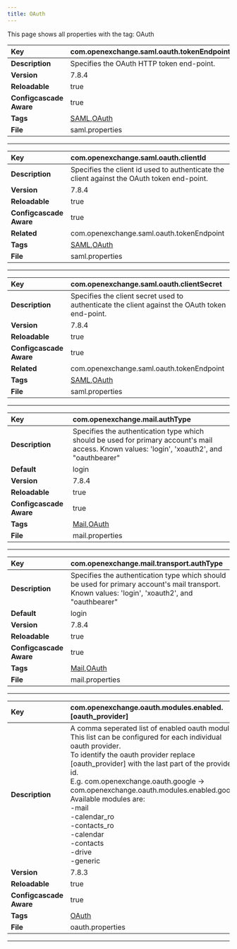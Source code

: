 ```yaml
---
title: OAuth
---
```


This page shows all properties with the tag: OAuth

| __Key__ | com.openexchange.saml.oauth.tokenEndpoint |
|:----------------|:--------|
| __Description__ | Specifies the OAuth HTTP token end-point.<br> |
| __Version__ | 7.8.4 |
| __Reloadable__ | true |
| __Configcascade Aware__ | true |
| __Tags__ | <a href="https://documentation.open-xchange.com/latest/middleware/configuration/tags/SAML.html">SAML</a>,<a href="https://documentation.open-xchange.com/latest/middleware/configuration/tags/OAuth.html">OAuth</a> |
| __File__ | saml.properties |

---
| __Key__ | com.openexchange.saml.oauth.clientId |
|:----------------|:--------|
| __Description__ | Specifies the client id used to authenticate the client against the OAuth token end-point.<br> |
| __Version__ | 7.8.4 |
| __Reloadable__ | true |
| __Configcascade Aware__ | true |
| __Related__ | com.openexchange.saml.oauth.tokenEndpoint |
| __Tags__ | <a href="https://documentation.open-xchange.com/latest/middleware/configuration/tags/SAML.html">SAML</a>,<a href="https://documentation.open-xchange.com/latest/middleware/configuration/tags/OAuth.html">OAuth</a> |
| __File__ | saml.properties |

---
| __Key__ | com.openexchange.saml.oauth.clientSecret |
|:----------------|:--------|
| __Description__ | Specifies the client secret used to authenticate the client against the OAuth token end-point.<br> |
| __Version__ | 7.8.4 |
| __Reloadable__ | true |
| __Configcascade Aware__ | true |
| __Related__ | com.openexchange.saml.oauth.tokenEndpoint |
| __Tags__ | <a href="https://documentation.open-xchange.com/latest/middleware/configuration/tags/SAML.html">SAML</a>,<a href="https://documentation.open-xchange.com/latest/middleware/configuration/tags/OAuth.html">OAuth</a> |
| __File__ | saml.properties |

---
| __Key__ | com.openexchange.mail.authType |
|:----------------|:--------|
| __Description__ | Specifies the authentication type which should be used for primary account's mail access. Known values: 'login', 'xoauth2', and "oauthbearer"<br> |
| __Default__ | login |
| __Version__ | 7.8.4 |
| __Reloadable__ | true |
| __Configcascade Aware__ | true |
| __Tags__ | <a href="https://documentation.open-xchange.com/latest/middleware/configuration/tags/Mail.html">Mail</a>,<a href="https://documentation.open-xchange.com/latest/middleware/configuration/tags/OAuth.html">OAuth</a> |
| __File__ | mail.properties |

---
| __Key__ | com.openexchange.mail.transport.authType |
|:----------------|:--------|
| __Description__ | Specifies the authentication type which should be used for primary account's mail transport. Known values: 'login', 'xoauth2', and "oauthbearer"<br> |
| __Default__ | login |
| __Version__ | 7.8.4 |
| __Reloadable__ | true |
| __Configcascade Aware__ | true |
| __Tags__ | <a href="https://documentation.open-xchange.com/latest/middleware/configuration/tags/Mail.html">Mail</a>,<a href="https://documentation.open-xchange.com/latest/middleware/configuration/tags/OAuth.html">OAuth</a> |
| __File__ | mail.properties |

---
| __Key__ | com.openexchange.oauth.modules.enabled.[oauth_provider] |
|:----------------|:--------|
| __Description__ | A comma seperated list of enabled oauth modules. <br>This list can be configured for each individual oauth provider. <br>To identify the oauth provider replace [oauth_provider] with the last part of the provider id.<br>E.g. com.openexchange.oauth.google -> com.openexchange.oauth.modules.enabled.google<br>Available modules are:<br> -mail<br> -calendar_ro<br> -contacts_ro<br> -calendar<br> -contacts<br> -drive<br> -generic <br> |
| __Version__ | 7.8.3 |
| __Reloadable__ | true |
| __Configcascade Aware__ | true |
| __Tags__ | <a href="https://documentation.open-xchange.com/latest/middleware/configuration/tags/OAuth.html">OAuth</a> |
| __File__ | oauth.properties |

---
